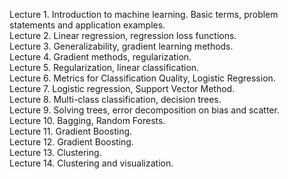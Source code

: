 Lecture 1. Introduction to machine learning. Basic terms, problem statements and application examples.  
Lecture 2. Linear regression, regression loss functions.  
Lecture 3. Generalizability, gradient learning methods.  
Lecture 4. Gradient methods, regularization.  
Lecture 5. Regularization, linear classification.  
Lecture 6. Metrics for Classification Quality, Logistic Regression.  
Lecture 7. Logistic regression, Support Vector Method.  
Lecture 8. Multi-class classification, decision trees.  
Lecture 9. Solving trees, error decomposition on bias and scatter.  
Lecture 10. Bagging, Random Forests.  
Lecture 11. Gradient Boosting.  
Lecture 12. Gradient Boosting.  
Lecture 13. Clustering.  
Lecture 14. Clustering and visualization.  
